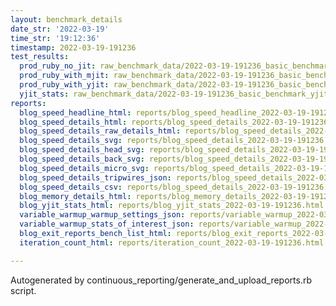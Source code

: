 ```yaml
---
layout: benchmark_details
date_str: '2022-03-19'
time_str: '19:12:36'
timestamp: 2022-03-19-191236
test_results:
  prod_ruby_no_jit: raw_benchmark_data/2022-03-19-191236_basic_benchmark_prod_ruby_no_jit.json
  prod_ruby_with_mjit: raw_benchmark_data/2022-03-19-191236_basic_benchmark_prod_ruby_with_mjit.json
  prod_ruby_with_yjit: raw_benchmark_data/2022-03-19-191236_basic_benchmark_prod_ruby_with_yjit.json
  yjit_stats: raw_benchmark_data/2022-03-19-191236_basic_benchmark_yjit_stats.json
reports:
  blog_speed_headline_html: reports/blog_speed_headline_2022-03-19-191236.html
  blog_speed_details_html: reports/blog_speed_details_2022-03-19-191236.html
  blog_speed_details_raw_details_html: reports/blog_speed_details_2022-03-19-191236.raw_details.html
  blog_speed_details_svg: reports/blog_speed_details_2022-03-19-191236.svg
  blog_speed_details_head_svg: reports/blog_speed_details_2022-03-19-191236.head.svg
  blog_speed_details_back_svg: reports/blog_speed_details_2022-03-19-191236.back.svg
  blog_speed_details_micro_svg: reports/blog_speed_details_2022-03-19-191236.micro.svg
  blog_speed_details_tripwires_json: reports/blog_speed_details_2022-03-19-191236.tripwires.json
  blog_speed_details_csv: reports/blog_speed_details_2022-03-19-191236.csv
  blog_memory_details_html: reports/blog_memory_details_2022-03-19-191236.html
  blog_yjit_stats_html: reports/blog_yjit_stats_2022-03-19-191236.html
  variable_warmup_warmup_settings_json: reports/variable_warmup_2022-03-19-191236.warmup_settings.json
  variable_warmup_stats_of_interest_json: reports/variable_warmup_2022-03-19-191236.stats_of_interest.json
  blog_exit_reports_bench_list_html: reports/blog_exit_reports_2022-03-19-191236.bench_list.html
  iteration_count_html: reports/iteration_count_2022-03-19-191236.html

---
```

Autogenerated by continuous_reporting/generate_and_upload_reports.rb script.
